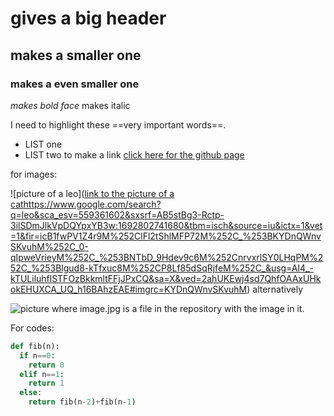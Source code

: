 # gives a big header
## makes a smaller one
### makes a even smaller one
*makes bold face*
makes italic

I need to highlight these ==very important words==.

* LIST one
* LIST two
to make a link
[click here for the github page](https://github.com/jatinadya2)

for images:

![picture of a leo]([link to the picture of a cat](https://www.google.com/search?q=leo&sca_esv=559361602&sxsrf=AB5stBg3-Rctp-3ilSDmJlkVpDQYpxYB3w:1692802741680&tbm=isch&source=iu&ictx=1&vet=1&fir=icB1fwPV1Z4r9M%252ClFl2tShlMFP72M%252C_%253BKYDnQWnvSKvuhM%252C_0-qIpweVrieyM%252C_%253BNTbD_9Hdev9c6M%252CnrvxrlSY0LHqPM%252C_%253Blgud8-kTfxuc8M%252CP8Lf85dSqRjfeM%252C_&usg=AI4_-kTULiluhflSTFOzBkkmltFFjJPxCQ&sa=X&ved=2ahUKEwj4sd7QhfOAAxUHkokEHUXCA_UQ_h16BAhzEAE#imgrc=KYDnQWnvSKvuhM)https://www.google.com/search?q=leo&sca_esv=559361602&sxsrf=AB5stBg3-Rctp-3ilSDmJlkVpDQYpxYB3w:1692802741680&tbm=isch&source=iu&ictx=1&vet=1&fir=icB1fwPV1Z4r9M%252ClFl2tShlMFP72M%252C_%253BKYDnQWnvSKvuhM%252C_0-qIpweVrieyM%252C_%253BNTbD_9Hdev9c6M%252CnrvxrlSY0LHqPM%252C_%253Blgud8-kTfxuc8M%252CP8Lf85dSqRjfeM%252C_&usg=AI4_-kTULiluhflSTFOzBkkmltFFjJPxCQ&sa=X&ved=2ahUKEwj4sd7QhfOAAxUHkokEHUXCA_UQ_h16BAhzEAE#imgrc=KYDnQWnvSKvuhM)
alternatively

![picture](image.jpg)
where image.jpg is a file in the repository with the image in it.

For codes:

```python
def fib(n):
  if n==0:
    return 0
  elif n==1:
    return 1
  else:
    return fib(n-2)+fib(n-1)
```
